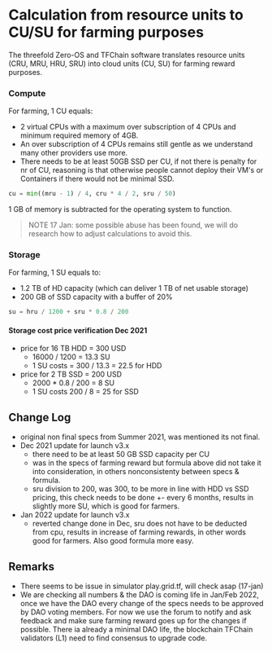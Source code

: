 
# Calculation from resource units to CU/SU for farming purposes

The threefold Zero-OS and TFChain software translates resource units (CRU, MRU, HRU, SRU) into cloud units (CU, SU) for farming reward purposes.

### Compute

For farming, 1 CU equals:

- 2 virtual CPUs with a maximum over subscription of 4 CPUs and minimum required memory of 4GB. 
- An over subscription of 4 CPUs remains still gentle as we understand many other providers use more.
- There needs to be at least 50GB SSD per CU, if not there is penalty for nr of CU, reasoning is that otherwise people cannot deploy their VM's or Containers if there would not be minimal SSD.

```python
cu = min((mru - 1) / 4, cru * 4 / 2, sru / 50)
```

1 GB of memory is subtracted for the operating system to function.


> NOTE 17 Jan: some possible abuse has been found, we will do research how to adjust calculations to avoid this. 


### Storage

For farming, 1 SU equals to:
- 1.2 TB of HD capacity (which can deliver 1 TB of net usable storage) 
- 200 GB of SSD capacity with a buffer of 20%

```python
su = hru / 1200 + sru * 0.8 / 200
```

#### Storage cost price verification Dec 2021

- price for 16 TB HDD = 300 USD
  - 16000 / 1200 = 13.3 SU
  - 1 SU costs = 300 / 13.3 = 22.5 for HDD
- price for 2 TB SSD = 200 USD
  - 2000 * 0.8 / 200 = 8 SU
  - 1 SU costs 200 / 8 = 25 for SSD


<!-- !!!include:staking_farmed_tft -->

## Change Log

- original non final specs from Summer 2021, was mentioned its not final.
- Dec 2021 update for launch v3.x
  - there need to be at least 50 GB SSD capacity per CU
  - was in the specs of farming reward but formula above did not take it into consideration, in others nonconsistenty between specs & formula.
  - sru division to 200, was 300, to be more in line with HDD vs SSD pricing, this check needs to be done +- every 6 months, results in slightly more SU, which is good for farmers.
- Jan 2022 update for launch v3.x
  - reverted change done in Dec, sru does not have to be deducted from cpu, results in increase of farming rewards, in other words good for farmers. Also good formula more easy.
  
## Remarks

- There seems to be issue in simulator play.grid.tf, will check asap (17-jan)
- We are checking all numbers & the DAO is coming life in Jan/Feb 2022, once we have the DAO every change of the specs needs to be approved by DAO voting members. For now we use the forum to notify and ask feedback and make sure farming reward goes up for the changes if possible. There ia already a minimal DAO life, the blockchain TFChain validators (L1) need to find consensus to upgrade code. 

